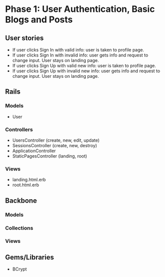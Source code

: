 # Phase 1: User Authentication, Basic Blogs and Posts

## User stories
* If user clicks Sign In with valid info: user is taken to profile page.
* If user clicks Sign In with invalid info: user gets info and request to change input. User stays on landing page.
* If user clicks Sign Up with valid new info: user is taken to profile page.
* If user clicks Sign Up with invalid new info: user gets info and request to change input. User stays on landing page.

## Rails
### Models
* User

### Controllers
* UsersController (create, new, edit, update)
* SessionsController (create, new, destroy)
* ApplicationController
* StaticPagesController (landing, root)

### Views
* landing.html.erb
* root.html.erb

## Backbone
### Models

### Collections

### Views

## Gems/Libraries
* BCrypt

